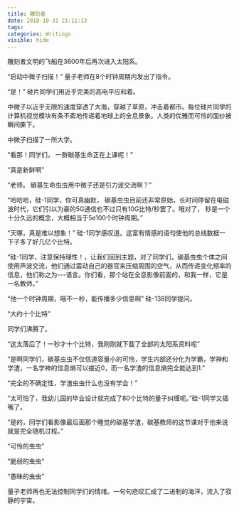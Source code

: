 ```yaml
---
title: 雕刻者
date: 2018-10-31 21:11:13
tags:
categories: Writings
visible: hide
---
```


雕刻者文明的飞船在3600年后再次进入太阳系。

“启动中微子扫描！” 量子老师在8个时钟周期内发出了指令。

“是！” 硅片同学们用近乎完美的高电平应和着。

中微子以近乎无限的速度穿透了大海，穿越了草原，冲击着都市。每位硅片同学的计算机视觉模块有条不紊地传递着地球上的全息景象。人类的优雅而可怜的面纱被瞬间撕下。

中微子扫描了一所大学。

“看那！同学们， 一群碳基生命正在上课呢！”

“真是新鲜啊”

“老师。 碳基生命虫虫用中微子还是引力波交流啊？”

“哈哈哈，硅-1同学，你可真幽默， 碳基虫虫目前还非常原始，长时间停留在电磁波时代，它们引以为豪的5G通信也不过只有10G比特/秒罢了。哦对了， 秒是一个十分久远的概念，大概相当于5e100个时钟周期。”

“天哪，真是难以想象！” 硅-1同学感叹道。这富有情感的语句使他的总线数据一下子多了好几亿个比特。

“硅-1同学，注意保持理性！，让我们回到主题，对了同学们，碳基虫虫个体之间使用声波交流，他们通过震动自己的器官来压缩周围的空气，从而传递变化频率的信息，他们称之为---语言。你们看，那个站在全息影像前面的，和我一样，它是一名教师。”

“他一个时钟周期，哦不一秒，能传播多少信息啊” 硅-138同学提问。

“大约十个比特”

同学们沸腾了。

“这太落后了！一秒才十个比特，我刚刚就下载了全部的太阳系资料呢”

“是啊同学们，碳基虫虫不仅信道容量小的可怜，学生内部还分化为学霸，学神和学渣，一名学神的信息熵可以接近0，而一名学渣的信息熵完全能达到1.”

“完全的不确定性，学渣虫虫什么也没有学会！”

“太可怕了，我幼儿园的毕业设计就完成了80个比特的量子纠缠呢。”硅-1同学又插嘴了。

“是的，同学们看影像最后面那个睡觉的碳基学渣，碳基教师的这节课对于他来说就是完全随机过程。”

“可怜的虫虫”

”脆弱的虫虫“

“愚昧的虫虫”

量子老师再也无法控制同学们的情绪。一句句悲叹汇成了二进制的海洋，流入了寂静的宇宙。